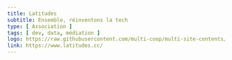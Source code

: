 ```yaml
---
title: Latitudes
subtitle: Ensemble, réinventons la tech
type: [ Association ]
tags: [ dev, data, médiation ]
logo: https://raw.githubusercontent.com/multi-coop/multi-site-contents/maj-edito/texts/network/images/logo_latitudes.svg
link: https://www.latitudes.cc/
---
```


